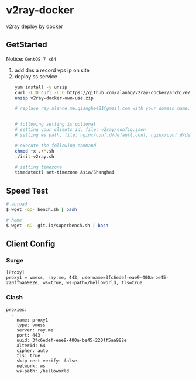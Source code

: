 # v2ray-docker
v2ray deploy by docker

## GetStarted

Notice: `CentOS 7 x64`

1. add dns a record vps ip on site
2. deploy ss service
   ```sh
   yum install -y unzip
   curl -LJO curl -LJO https://github.com/alanhg/v2ray-docker/archive/refs/tags/own-use.zip
   unzip v2ray-docker-own-use.zip
   
   # replace ray.alanhe.me,qianghe421@gmail.com with your domain name,email, file: init-letsencrypt.sh, nginx/conf.d/default.conf
   
   
   # following setting is optional
   # setting your clients id, file: v2ray/config.json 
   # setting ws path, file: nginx/conf.d/default.conf, nginx/conf.d/default.conf
   
   # execute the following command
   chmod +x ./*.sh
   ./init-v2ray.sh

   # setting timezone 
   timedatectl set-timezone Asia/Shanghai
   
   ```
 
## Speed Test 

```bash
# abroad
$ wget -qO- bench.sh | bash

# home
$ wget -qO- git.io/superbench.sh | bash
```


## Client Config

### Surge
```
[Proxy]
proxy1 = vmess, ray.me, 443, username=3fc6edef-eae9-400a-be45-220ff5aa982e, ws=true, ws-path=/helloworld, tls=true
```

### Clash
```
proxies:
  - 
    name: proxy1
    type: vmess
    server: ray.me
    port: 443
    uuid: 3fc6edef-eae9-400a-be45-220ff5aa982e
    alterId: 64
    cipher: auto
    tls: true
    skip-cert-verify: false
    network: ws
    ws-path: /helloworld
```
